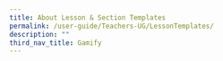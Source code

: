 ```yaml
---
title: About Lesson & Section Templates
permalink: /user-guide/Teachers-UG/LessonTemplates/
description: ""
third_nav_title: Gamify
---
```



